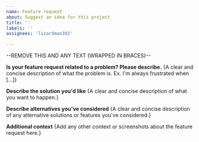 ```yaml
---
name: Feature request
about: Suggest an idea for this project
title: ''
labels: ''
assignees: 'lizardman301'

---
```

--REMOVE THIS AND ANY TEXT {WRAPPED IN BRACES}--

**Is your feature request related to a problem? Please describe.**
{A clear and concise description of what the problem is. Ex. I'm always frustrated when [...]}

**Describe the solution you'd like**
{A clear and concise description of what you want to happen.}

**Describe alternatives you've considered**
{A clear and concise description of any alternative solutions or features you've considered.}

**Additional context**
{Add any other context or screenshots about the feature request here.}
